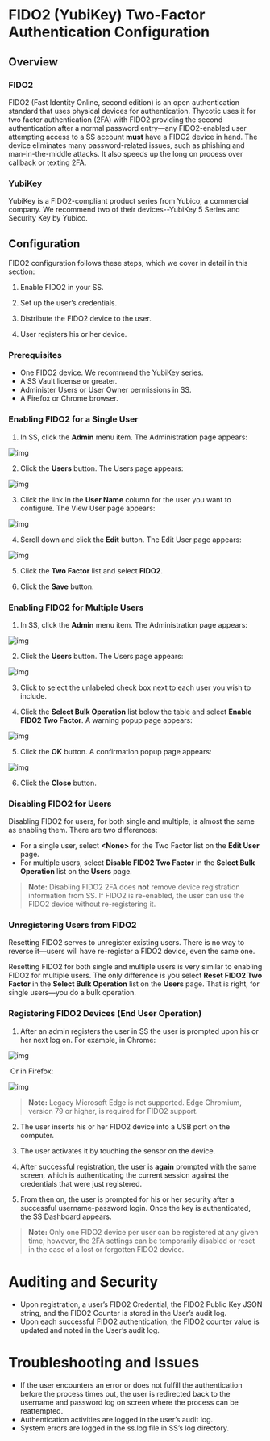 [title]: # (FIDO2/YubiKey Two-Factor Authentication Configuration)
[tags]: # (Authentication, Credentials, 2FA)
[priority]: #

# FIDO2 (YubiKey) Two-Factor Authentication Configuration

## Overview

### FIDO2

FIDO2 (Fast Identity Online, second edition) is an open authentication standard that uses physical devices for authentication. Thycotic uses it for two factor authentication (2FA) with FIDO2 providing the second authentication after a normal password entry—any FIDO2-enabled user attempting access to a SS account **must** have a FIDO2 device in hand. The device eliminates many password-related issues, such as phishing and man-in-the-middle attacks. It also speeds up the long on process over callback or texting 2FA.

### YubiKey

YubiKey is a FIDO2-compliant product series from Yubico, a commercial company. We recommend two of their devices--YubiKey 5 Series and Security Key by Yubico.

## Configuration

FIDO2 configuration follows these steps, which we cover in detail in this section:

1. Enable FIDO2 in your SS.

2. Set up the user’s credentials.

3. Distribute the FIDO2 device to the user.

4. User registers his or her device.

### Prerequisites

- One FIDO2 device. We recommend the YubiKey series.
- A SS Vault license or greater.
- Administer Users or User Owner permissions in SS.
- A Firefox or Chrome browser.

### Enabling FIDO2 for a Single User

1. In SS, click the **Admin** menu item. The Administration page appears:

![img](images/clip_image002.png)

2. Click the **Users** button. The Users page appears:

![img](images/clip_image004.png)

3. Click the link in the **User Name** column for the user you want to configure. The View User page appears:

![img](images/clip_image006.png)

4. Scroll down and click the **Edit** button. The Edit User page appears:

![img](images/clip_image008.jpg)

5. Click the **Two Factor** list and select **FIDO2**.

6. Click the **Save** button.

### Enabling FIDO2 for Multiple Users

1. In SS, click the **Admin** menu item. The Administration page appears:

![img](images/clip_image009.png)

2. Click the **Users** button. The Users page appears:

![img](images/clip_image011.png)

3. Click to select the unlabeled check box next to each user you wish to include.

4. Click the **Select Bulk Operation** list below the table and select **Enable FIDO2 Two Factor**. A warning popup page appears:

![img](images/clip_image013.jpg)

5. Click the **OK** button. A confirmation popup page appears:

![img](images/clip_image015.jpg)

6. Click the **Close** button.

### Disabling FIDO2 for Users

Disabling FIDO2 for users, for both single and multiple, is almost the same as enabling them. There are two differences:

- For a single user, select **\<None\>** for the Two Factor list on the **Edit User** page.
- For multiple users, select **Disable FIDO2 Two Factor** in the **Select Bulk Operation** list on the **Users** page.

> **Note:** Disabling FIDO2 2FA does **not** remove device registration information from SS. If FIDO2 is re-enabled, the user can use the FIDO2 device without re-registering it.

### Unregistering Users from FIDO2

Resetting FIDO2 serves to unregister existing users. There is no way to reverse it—users will have re-register a FIDO2 device, even the same one.

Resetting FIDO2 for both single and multiple users is very similar to enabling FIDO2 for multiple users. The only difference is you select **Reset FIDO2 Two Factor** in the **Select Bulk Operation** list on the **Users** page. That is right, for single users—you do a bulk operation.

### Registering FIDO2 Devices (End User Operation)

1. After an admin registers the user in SS the user is prompted upon his or her next log on. For example, in Chrome:

![img](images/clip_image017.jpg)

​	Or in Firefox:

![img](images/clip_image019.jpg)

>**Note:** Legacy Microsoft Edge is not supported. Edge Chromium, version 79 or higher, is required for FIDO2 support.

2. The user inserts his or her FIDO2 device into a USB port on the computer.

3. The user activates it by touching the sensor on the device.

4. After successful registration, the user is **again** prompted with the same screen, which is authenticating the current session against the credentials that were just registered.

5. From then on, the user is prompted for his or her security after a successful username-password login. Once the key is authenticated, the SS Dashboard appears.

> **Note:** Only one FIDO2 device per user can be registered at any given time; however, the 2FA settings can be temporarily disabled or reset in the case of a lost or forgotten FIDO2 device.

# Auditing and Security

- Upon registration, a user’s FIDO2 Credential, the FIDO2 Public Key JSON string, and the FIDO2 Counter is stored in the User’s audit log.
- Upon each successful FIDO2 authentication, the FIDO2 counter value is updated and noted in the User’s audit log.

# Troubleshooting and Issues

- If the user encounters an error or does not fulfill the authentication before the process times out, the user is redirected back to the username and password log on screen where the process can be reattempted.
- Authentication activities are logged in the user’s audit log. 
- System errors are logged in the ss.log file in SS’s log directory.